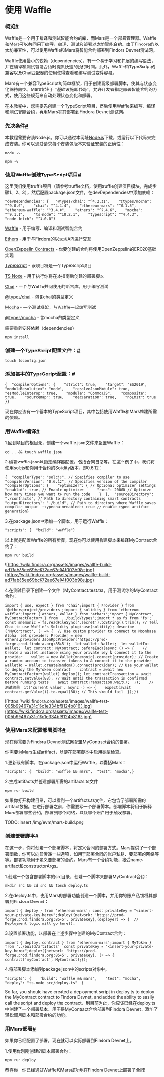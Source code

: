 # 使用 Waffle

### 概览[#](https://wiki.findora.org/docs/dapp/waffle-mars#overview)

Waffle是一个用于编译和测试智能合约的库，而Mars是一个部署管理器。Waffle和Mars可以共同用于编写、编译、测试和部署以太坊智能合约。由于Findora的以太坊兼容性，可以使用Waffle和Mars将智能合约部署到Findora Devnet测试网。

Waffle使用最小的依赖（dependencies），有一个易于学习和扩展的编写语法，并在编译和测试智能合约时提供快速的执行时间。此外，Waffle和TypeScript的兼容以及Chai匹配器的使用使得查看和编写测试变得容易。

Mars有一个兼容TypeScript的简单框架，用于创建高级部署脚本，使其与状态变化保持同步。Mars专注于 "基础设施即代码"，允许开发者指定部署智能合约的方式，使用这些规范来自动处理状态变化和部署。

在本教程中，您需要先创建一个TypeScript项目，然后使用Waffle来编写、编译和测试智能合约，再用Mars将其部署到Findora Devnet测试网。

### 先决条件[#](https://wiki.findora.org/docs/dapp/waffle-mars#prerequisites)

本教程需要安装Node.js。你可以通过本网址[Node.js](https://nodejs.org/)下载，或运行以下代码来完成安装。你可以通过请求每个安装包版本来验证安装的正确性：

   `node -v`

   `npm -v`

### 使用Waffle创建TypeScript项目[#](https://wiki.findora.org/docs/dapp/waffle-mars#use-waffle-to-create-a-typescript-project)

这里我们使用truffle项目（请参考truffle文档，使用truffle创建项目模块，完成步骤1、2、3），然后配置package.json文件，在devDependencies中添加依赖：

`"devDependencies": {   "@types/chai": "^4.2.21",    "@types/mocha": "^9.0.0",    "chai": "^4.3.4",    "ethereum-mars": "^0.1.5",    "ethereum-waffle": "^3.4.0",    "ethers": "^5.4.6",    "mocha": "^9.1.1",    "ts-node": "^10.2.1",    "typescript": "^4.4.3",    "node-fetch": "^3.0.0"}`

[Waffle](https://github.com/EthWorks/Waffle) - 用于编写、编译和测试智能合约

[Ethers](https://github.com/ethers-io/ethers.js/) - 用于与Findora的以太坊API进行交互

[OpenZeppelin Contracts](https://github.com/OpenZeppelin/openzeppelin-contracts) - 你要创建的合约将使用OpenZeppelin的ERC20基础实现

[TypeScript](https://github.com/microsoft/TypeScript) - 该项目将是一个TypeScript项目

[TS Node](https://github.com/TypeStrong/ts-node) - 用于执行你将在本指南后创建的部署脚本

[Chai](https://github.com/chaijs/chai) - 一个与Waffle共同使用的断言库，用于编写测试

[@types/chai](https://github.com/DefinitelyTyped/DefinitelyTyped/tree/HEAD/types/chai) - 包含chai的类型定义

[Mocha](https://github.com/mochajs/mocha) - 一个测试框架，与Waffle一起编写测试

[@types/mocha](https://github.com/DefinitelyTyped/DefinitelyTyped/tree/HEAD/types/mocha) - 含mocha的类型定义

需要重新安装依赖（dependencies）

`npm install`

### 创建一个TypeScript配置文件：[#](https://wiki.findora.org/docs/dapp/waffle-mars#create-a-typescript-configuration-file%EF%BC%9A)

`touch tsconfig.json`

### 添加基本的TypeScript配置：[#](https://wiki.findora.org/docs/dapp/waffle-mars#add-basic-typescript-configuration%EF%BC%9A)

`{  "compilerOptions": {    "strict": true,    "target": "ES2019",    "moduleResolution": "node",    "resolveJsonModule": true,    "esModuleInterop": true,    "module": "CommonJS",    "composite": true,    "sourceMap": true,    "declaration": true,    "noEmit": true  }}`

现在你应该有一个基本的TypeScript项目，其中包括使用Waffle和Mars构建所需的依赖。

### 用Waffle编译[#](https://wiki.findora.org/docs/dapp/waffle-mars#compile-with-waffle)

1.回到项目的根目录，创建一个waffle.json文件来配置Waffle：

`cd .. && touch waffle.json`

2.编辑waffle.json以指定编译器配置，包括合同目录等。在这个例子中，我们将使用solcjs和你用于合约的Solidity版本，即0.6.12：

`{  "compilerType": "solcjs", // Specifies compiler to use  "compilerVersion": "0.6.12", // Specifies version of the compiler  "compilerOptions": {    "optimizer": { // Optional optimizer settings      "enabled": true, // Enable optimizer      "runs": 20000 // Optimize how many times you want to run the code    }  },  "sourceDirectory": "./contracts", // Path to directory containing smart contracts  "outputDirectory": "./build", // Path to directory where Waffle saves compiler output  "typechainEnabled": true // Enable typed artifact generation}`

3.在package.json中添加一个脚本，用于运行Waffle：

`"scripts": {  "build": "waffle"}`

以上就是配置Waffle的所有步骤，现在你可以使用构建脚本来编译MyContract合约了：

`npm run build`

![https://wiki.findora.org/assets/images/wallfe-build-ad7fab85ee69bc672ae67e04f003b98e.jpg](https://wiki.findora.org/assets/images/wallfe-build-ad7fab85ee69bc672ae67e04f003b98e.jpg)

4.在测试目录下创建一个文件（MyContract.test.ts），用于测试你的MyContract合约：

`import { use, expect } from 'chai';import { Provider } from '@ethersproject/providers';import { solidity } from 'ethereum-waffle';import { ethers, Wallet } from 'ethers';import { MyContract, MyContractFactory } from '../build/types';import * as fs from 'fs';
const mnemonic = fs.readFileSync('.secret').toString().trim();
// Tell Chai to use Waffle's Solidity pluginuse(solidity);
describe ('MyContract', () => {  // Use custom provider to connect to Moonbase Alpha  let provider: Provider = new ethers.providers.JsonRpcProvider('https://prod-forge.prod.findora.org:8545');  let wallet: Wallet;  let walletTo: Wallet;  let contract: MyContract;
  beforeEach(async () => {    // Create a wallet instance using your private key & connect it to the provider    wallet = new Wallet(mnemonic).connect(provider);
    // Create a random account to transfer tokens to & connect it to the provider    walletTo = Wallet.createRandom().connect(provider);
    // Use your wallet to deploy the MyToken contract    contract = await new MyContractFactory(wallet).deploy();
    let contractTransaction = await contract.setValue(88);
    // Wait until the transaction is confirmed before running tests    await contractTransaction.wait();  });    // 测试结果  it('current value', async () => {    expect(await contract.getValue()).to.equal(88); // This should fail  });})`

![https://wiki.findora.org/assets/images/wallfe-test-005b99467a31c16c1e334bf8124b8163.jpg](https://wiki.findora.org/assets/images/wallfe-test-005b99467a31c16c1e334bf8124b8163.jpg)

### 使用Mars来配置部署脚本[#](https://wiki.findora.org/docs/dapp/waffle-mars#use-mars-to-configure-the-deployment-script)

现在你需要为Findora Devnet测试网配置MyContract合约的部署。

你需要为Mars生成artifact，以便在部署脚本中启用类型检查。

1.更新现有脚本，在package.json中运行Waffle，以囊括Mars：

`"scripts": {  "build": "waffle && mars",  "test": "mocha",}`

2.生成artifacts并创建部署所需的artifacts.ts文件

`npm run build`

如果你打开构建目录，可以看到一个artifacts.ts文件，它包含了部署所需的artifact数据。在进行部署之前，你需要写一个部署脚本。部署脚本将用于解释Mars部署哪些合约，部署到哪个网络，以及哪个账户用于触发部署。

TODO: insert /img/evm/mars-build.png

### 创建部署脚本[#](https://wiki.findora.org/docs/dapp/waffle-mars#create-deploy-script)

在这一步，你将创建一个部署脚本，将定义合同的部署方式。Mars提供了一个部署函数，你可以向其传递一些选项，如用于部署合同的账户私钥、要部署的网络等等。部署功能用于定义要部署的合约。Mars有一个合约功能，接受name、artifact和constructorArgs。

1.创建一个包含部署脚本的src目录，创建一个脚本来部署MyContract合约：

`mkdir src && cd src && touch deploy.ts`

2.在deploy.ts中，使用Mars的部署功能创建一个脚本，并用你的账户私钥将其部署到Findora Devnet：

`import { deploy } from 'ethereum-mars';
const privateKey = "<insert-your-private-key-here>";deploy({network: 'https://prod-forge.prod.findora.org:8545', privateKey},(deployer) => {  // Deployment logic will go here});`

3.设置部署功能，以部署在上述步骤中创建的MyContract合约：

`import { deploy, contract } from 'ethereum-mars';import { MyToken } from '../build/artifacts';
const privateKey = "<insert-your-private-key-here>";deploy({network: 'https://prod-forge.prod.findora.org:8545', privateKey}, () => {  contract('myContract', MyContract);});`

4.将部署脚本添加到package.json中的scripts对象中。

`"scripts": {    "build": "waffle && mars",    "test": "mocha",    "deploy": "ts-node src/deploy.ts"  }`

So far, you should have created a deployment script in deploy.ts to deploy the MyContract contract to Findora Devnet, and added the ability to easily call the script and deploy the contract。到目前为止，你应该已经在deploy.ts中创建了一个部署脚本，用于将MyContract合约部署到Findora Devnet，添加了轻松调用脚本和部署合约的功能。

### 用Mars部署[#](https://wiki.findora.org/docs/dapp/waffle-mars#use-mars-for-deploy)

如果你已经配置了部署，现在就可以实际部署到Findora Devnet上。

1.使用你刚刚创建的脚本部署合约：

`npm run deploy`

恭喜你！你已经通过Waffle和Mars成功地在Findora Devnet上部署了合同!
